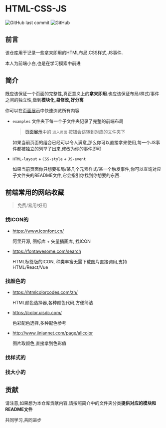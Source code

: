 # HTML-CSS-JS

![GitHub last commit](https://img.shields.io/github/last-commit/luzhixing12345/html-css-js)
![GitHub](https://img.shields.io/github/license/luzhixing12345/html-css-js)

## 前言

该仓库用于记录一些拿来即用的HTML布局,CSS样式,JS事件.

本人为前端小白,也是在学习摸索中前进

## 简介

既应该保证一个页面的完整性,真正意义上的**拿来即用**.也应该保证布局/样式/事件之间的独立性,做到**模块化,易修改,好分离**

你可以在[页面展示](https://luzhixing12345.github.io/html-css-js/)中快速浏览所有内容

- `examples` 文件夹下每一个子文件夹记录了完整的前端布局

  > [页面展示](https://luzhixing12345.github.io/html-css-js/)中的 `进入页面` 按钮会跳转到对应的文件夹下

  如果当前页面的组合已经可以令人满意,那么你可以直接拿来使用,每一个JS事件都被独立的列举了出来,修改为你的事件即可

- `HTML-layout` + `CSS-style` + `JS-event`

  如果当前页面你只想要布局/某几个元素样式/某一个触发事件,你可以查询对应子文件夹的README文件,它会指引你找到你想要的东西.

## 前端常用的网站收藏

> 免费/易用/好用

### 找ICON的

- https://www.iconfont.cn/

  阿里开源, 图标库 + 矢量插画库, 找ICON

- https://fontawesome.com/search

  HTML标签版的ICON, 种类丰富无需下载图片直接调用,支持HTML/React/Vue

### 找颜色的

- https://htmlcolorcodes.com/zh/

  HTML颜色选择器,各种颜色代码,方便简洁

- https://color.uisdc.com/

  色彩配色选择,多种配色参考

- http://www.jiniannet.com/page/allcolor

  图片取颜色,直接拿到色彩值

### 找样式的

### 找大小的

## 贡献

请注意,如果想为本仓库贡献内容,请按照简介中的文件夹分类**提供对应的模块和README文件**

共同学习,共同进步
